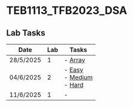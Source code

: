 # TEB1113_TFB2023_DSA

## Lab Tasks

| Date       | Lab | Tasks                         |
|------------|-----|-------------------------------|
| 28/5/2025  | 1   | - [Array](./24003319_Nabil_L1.cpp)      |
| 04/6/2025  | 2   | - [Easy](./224003319_Nabil_Lab2_Easy.cpp) <br> - [Medium](./24003319_Nabil_Lab2_Medium.cpp) <br> - [Hard](./24003319_Nabil_Lab2_Hard.cpp) |
| 11/6/2025  | 1   | - 
